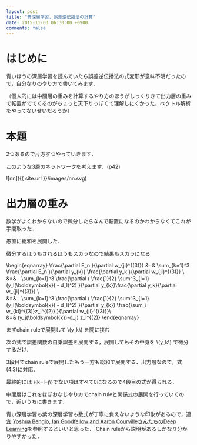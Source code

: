 ```yaml
---
layout: post
title: "青深層学習，誤差逆伝播法の計算"
date: 2015-11-03 06:30:00 +0900
comments: false
---
```


# はじめに
青いほうの深層学習を読んでいたら誤差逆伝播法の式変形が意味不明だったので，自分なりのやり方で書いてみます．

（個人的には中間層の重みを計算するやり方のほうがしっくりきて出力層の重みで転置がでてくるのがちょっと天下りっぽくて理解しにくかった，ベクトル解析をやってないせいだろうか）

# 本題
2つあるので片方ずつやっていきます．

このような3層のネットワークを考えます．(p42)

![nn]({{ site.url }}/images/nn.svg)
# 出力層の重み
数学がよくわからないので微分したらなんで転置になるのかわからなくてこれが手間取った．

愚直に総和を展開した．

微分するほうもされるほうもスカラなので結果もスカラになる


\begin{eqnarray}
\frac{\partial E_n }{\partial w_{ji}^{(3)}} &=&
\sum_{k=1}^3 \frac{\partial E_n }{\partial y_{k}} \frac{\partial y_k }{\partial w_{ji}^{(3)}} \\\
&=&　\sum_{k=1}^3 \frac{\partial ( \frac{1}{2} \sum^3_{l=1} (y_l(\boldsymbol{x}) - d_l)^2) }{\partial y_{k}}\frac{\partial y_k}{\partial w_{ji}^{(3)}} \\\
&=&　\sum_{k=1}^3 \frac{\partial ( \frac{1}{2} \sum^3_{l=1} (y_l(\boldsymbol{x}) - d_l)^2) }{\partial y_{k}}
\frac{\sum_i w_{ki}^{(3)}z_i^{(2)}  }{\partial w_{ji}^{(3)}}\\\
&=& (y_j(\boldsymbol{x})-d_j) z_i^{(2)}
\end{eqnarray}

まずchain ruleで展開して \\(y_k\\) を間に挟む

次の式で誤差関数の自乗誤差を展開する，展開してもその中身を \\(y_k\\) で微分するだけ．

3段目でchain ruleで展開したもう一方も総和で展開する．出力層なので，式(4.3)に対応．

最終的には \\(k=l=j\\)でない項はすべて0になるので4段目の式が得られる．

中間層はこれをほぼおなじやり方でchain ruleと関係式の展開を行っていくので，近いうちに書きます．

青い深層学習も紫の深層学習も数式が丁寧に負えないような印象があるので，適宜
<a href="http://goodfeli.github.io/dlbook/">Yoshua Bengio, Ian Goodfellow and Aaron CourvilleさんたちのDeep Learning</a>を参照するといいと思った．
Chain ruleから説明があるしかなり分かりやすかった．
